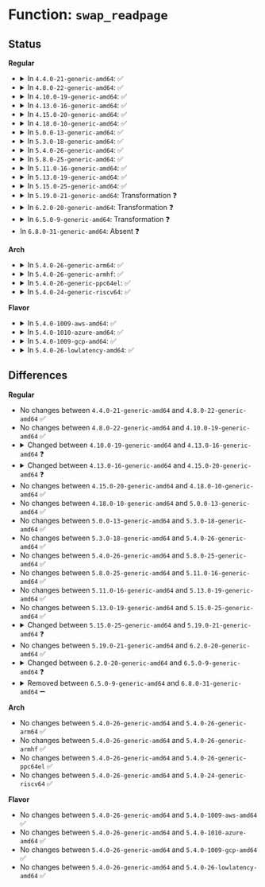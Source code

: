 # Function: <code>swap_readpage</code>

## Status
<b>Regular</b>
<ul>
<li>
<details>
<summary>In <code>4.4.0-21-generic-amd64</code>: ✅</summary>

```c
int swap_readpage(struct page * page)
```

```json
{
  "name": "swap_readpage",
  "collision_type": "Unique Global",
  "inline_type": "No",
  "funcs": [
    {
      "addr": 18446744071580755248,
      "name": "swap_readpage",
      "external": true,
      "loc": "mm/page_io.c:324",
      "file": "mm/page_io.c",
      "inline": "seen, unknown",
      "caller_inline": [],
      "caller_func": [
        "mm/swap_state.c:read_swap_cache_async"
      ]
    }
  ],
  "symbols": [
    {
      "addr": 18446744071580755248,
      "name": "swap_readpage",
      "section": ".text",
      "bind": "STB_GLOBAL",
      "size": 209
    }
  ]
}
```
</details>
</li>
<li>
<details>
<summary>In <code>4.8.0-22-generic-amd64</code>: ✅</summary>

```c
int swap_readpage(struct page * page)
```

```json
{
  "name": "swap_readpage",
  "collision_type": "Unique Global",
  "inline_type": "No",
  "funcs": [
    {
      "addr": 18446744071580877104,
      "name": "swap_readpage",
      "external": true,
      "loc": "mm/page_io.c:335",
      "file": "mm/page_io.c",
      "inline": "seen, unknown",
      "caller_inline": [],
      "caller_func": [
        "mm/swap_state.c:read_swap_cache_async"
      ]
    }
  ],
  "symbols": [
    {
      "addr": 18446744071580877104,
      "name": "swap_readpage",
      "section": ".text",
      "bind": "STB_GLOBAL",
      "size": 312
    }
  ]
}
```
</details>
</li>
<li>
<details>
<summary>In <code>4.10.0-19-generic-amd64</code>: ✅</summary>

```c
int swap_readpage(struct page * page)
```

```json
{
  "name": "swap_readpage",
  "collision_type": "Unique Global",
  "inline_type": "No",
  "funcs": [
    {
      "addr": 18446744071580945152,
      "name": "swap_readpage",
      "external": true,
      "loc": "mm/page_io.c:332",
      "file": "mm/page_io.c",
      "inline": "seen, unknown",
      "caller_inline": [],
      "caller_func": [
        "mm/swap_state.c:read_swap_cache_async"
      ]
    }
  ],
  "symbols": [
    {
      "addr": 18446744071580945152,
      "name": "swap_readpage",
      "section": ".text",
      "bind": "STB_GLOBAL",
      "size": 298
    }
  ]
}
```
</details>
</li>
<li>
<details>
<summary>In <code>4.13.0-16-generic-amd64</code>: ✅</summary>

```c
int swap_readpage(struct page * page, bool do_poll)
```

```json
{
  "name": "swap_readpage",
  "collision_type": "Unique Global",
  "inline_type": "No",
  "funcs": [
    {
      "addr": 18446744071580989312,
      "name": "swap_readpage",
      "external": true,
      "loc": "mm/page_io.c:337",
      "file": "mm/page_io.c",
      "inline": "seen, unknown",
      "caller_inline": [],
      "caller_func": [
        "mm/swap_state.c:read_swap_cache_async"
      ]
    }
  ],
  "symbols": [
    {
      "addr": 18446744071580989312,
      "name": "swap_readpage",
      "section": ".text",
      "bind": "STB_GLOBAL",
      "size": 423
    }
  ]
}
```
</details>
</li>
<li>
<details>
<summary>In <code>4.15.0-20-generic-amd64</code>: ✅</summary>

```c
int swap_readpage(struct page * page, bool synchronous)
```

```json
{
  "name": "swap_readpage",
  "collision_type": "Unique Global",
  "inline_type": "No",
  "funcs": [
    {
      "addr": 18446744071581093024,
      "name": "swap_readpage",
      "external": true,
      "loc": "mm/page_io.c:350",
      "file": "mm/page_io.c",
      "inline": "seen, unknown",
      "caller_inline": [],
      "caller_func": [
        "mm/memory.c:do_swap_page",
        "mm/swap_state.c:do_swap_page_readahead",
        "mm/swap_state.c:swapin_readahead",
        "mm/swap_state.c:read_swap_cache_async"
      ]
    }
  ],
  "symbols": [
    {
      "addr": 18446744071581093024,
      "name": "swap_readpage",
      "section": ".text",
      "bind": "STB_GLOBAL",
      "size": 447
    }
  ]
}
```
</details>
</li>
<li>
<details>
<summary>In <code>4.18.0-10-generic-amd64</code>: ✅</summary>

```c
int swap_readpage(struct page * page, bool synchronous)
```

```json
{
  "name": "swap_readpage",
  "collision_type": "Unique Global",
  "inline_type": "No",
  "funcs": [
    {
      "addr": 18446744071581233728,
      "name": "swap_readpage",
      "external": true,
      "loc": "mm/page_io.c:350",
      "file": "mm/page_io.c",
      "inline": "seen, unknown",
      "caller_inline": [],
      "caller_func": [
        "mm/memory.c:do_swap_page",
        "mm/swap_state.c:swapin_readahead",
        "mm/swap_state.c:swap_cluster_readahead",
        "mm/swap_state.c:read_swap_cache_async"
      ]
    }
  ],
  "symbols": [
    {
      "addr": 18446744071581233728,
      "name": "swap_readpage",
      "section": ".text",
      "bind": "STB_GLOBAL",
      "size": 471
    }
  ]
}
```
</details>
</li>
<li>
<details>
<summary>In <code>5.0.0-13-generic-amd64</code>: ✅</summary>

```c
int swap_readpage(struct page * page, bool synchronous)
```

```json
{
  "name": "swap_readpage",
  "collision_type": "Unique Global",
  "inline_type": "No",
  "funcs": [
    {
      "addr": 18446744071581316752,
      "name": "swap_readpage",
      "external": true,
      "loc": "mm/page_io.c:351",
      "file": "mm/page_io.c",
      "inline": "seen, unknown",
      "caller_inline": [],
      "caller_func": [
        "mm/memory.c:do_swap_page",
        "mm/swap_state.c:swapin_readahead",
        "mm/swap_state.c:swap_cluster_readahead",
        "mm/swap_state.c:read_swap_cache_async"
      ]
    }
  ],
  "symbols": [
    {
      "addr": 18446744071581316752,
      "name": "swap_readpage",
      "section": ".text",
      "bind": "STB_GLOBAL",
      "size": 500
    }
  ]
}
```
</details>
</li>
<li>
<details>
<summary>In <code>5.3.0-18-generic-amd64</code>: ✅</summary>

```c
int swap_readpage(struct page * page, bool synchronous)
```

```json
{
  "name": "swap_readpage",
  "collision_type": "Unique Global",
  "inline_type": "No",
  "funcs": [
    {
      "addr": 18446744071581427712,
      "name": "swap_readpage",
      "external": true,
      "loc": "mm/page_io.c:350",
      "file": "mm/page_io.c",
      "inline": "seen, unknown",
      "caller_inline": [],
      "caller_func": [
        "mm/memory.c:do_swap_page",
        "mm/swap_state.c:swapin_readahead",
        "mm/swap_state.c:swap_cluster_readahead",
        "mm/swap_state.c:read_swap_cache_async"
      ]
    }
  ],
  "symbols": [
    {
      "addr": 18446744071581427712,
      "name": "swap_readpage",
      "section": ".text",
      "bind": "STB_GLOBAL",
      "size": 481
    }
  ]
}
```
</details>
</li>
<li>
<details>
<summary>In <code>5.4.0-26-generic-amd64</code>: ✅</summary>

```c
int swap_readpage(struct page * page, bool synchronous)
```

```json
{
  "name": "swap_readpage",
  "collision_type": "Unique Global",
  "inline_type": "No",
  "funcs": [
    {
      "addr": 18446744071581491952,
      "name": "swap_readpage",
      "external": true,
      "loc": "mm/page_io.c:350",
      "file": "mm/page_io.c",
      "inline": "seen, unknown",
      "caller_inline": [],
      "caller_func": [
        "mm/memory.c:do_swap_page",
        "mm/swap_state.c:swapin_readahead",
        "mm/swap_state.c:swap_cluster_readahead",
        "mm/swap_state.c:read_swap_cache_async"
      ]
    }
  ],
  "symbols": [
    {
      "addr": 18446744071581491952,
      "name": "swap_readpage",
      "section": ".text",
      "bind": "STB_GLOBAL",
      "size": 481
    }
  ]
}
```
</details>
</li>
<li>
<details>
<summary>In <code>5.8.0-25-generic-amd64</code>: ✅</summary>

```c
int swap_readpage(struct page * page, bool synchronous)
```

```json
{
  "name": "swap_readpage",
  "collision_type": "Unique Global",
  "inline_type": "No",
  "funcs": [
    {
      "addr": 18446744071581697456,
      "name": "swap_readpage",
      "external": true,
      "loc": "mm/page_io.c:353",
      "file": "mm/page_io.c",
      "inline": "seen, unknown",
      "caller_inline": [],
      "caller_func": [
        "mm/memory.c:do_swap_page",
        "mm/swap_state.c:swap_vma_readahead",
        "mm/swap_state.c:swap_vma_readahead",
        "mm/swap_state.c:swap_cluster_readahead",
        "mm/swap_state.c:swap_cluster_readahead"
      ]
    }
  ],
  "symbols": [
    {
      "addr": 18446744071581697456,
      "name": "swap_readpage",
      "section": ".text",
      "bind": "STB_GLOBAL",
      "size": 600
    }
  ]
}
```
</details>
</li>
<li>
<details>
<summary>In <code>5.11.0-16-generic-amd64</code>: ✅</summary>

```c
int swap_readpage(struct page * page, bool synchronous)
```

```json
{
  "name": "swap_readpage",
  "collision_type": "Unique Global",
  "inline_type": "No",
  "funcs": [
    {
      "addr": 18446744071581744256,
      "name": "swap_readpage",
      "external": true,
      "loc": "mm/page_io.c:375",
      "file": "mm/page_io.c",
      "inline": "seen, unknown",
      "caller_inline": [],
      "caller_func": [
        "mm/memory.c:do_swap_page",
        "mm/swap_state.c:swap_vma_readahead",
        "mm/swap_state.c:swap_vma_readahead",
        "mm/swap_state.c:swap_cluster_readahead",
        "mm/swap_state.c:swap_cluster_readahead"
      ]
    }
  ],
  "symbols": [
    {
      "addr": 18446744071581744256,
      "name": "swap_readpage",
      "section": ".text",
      "bind": "STB_GLOBAL",
      "size": 609
    }
  ]
}
```
</details>
</li>
<li>
<details>
<summary>In <code>5.13.0-19-generic-amd64</code>: ✅</summary>

```c
int swap_readpage(struct page * page, bool synchronous)
```

```json
{
  "name": "swap_readpage",
  "collision_type": "Unique Global",
  "inline_type": "No",
  "funcs": [
    {
      "addr": 18446744071581772304,
      "name": "swap_readpage",
      "external": true,
      "loc": "mm/page_io.c:356",
      "file": "mm/page_io.c",
      "inline": "seen, unknown",
      "caller_inline": [],
      "caller_func": [
        "mm/memory.c:do_swap_page",
        "mm/swap_state.c:swap_vma_readahead",
        "mm/swap_state.c:swap_vma_readahead",
        "mm/swap_state.c:swap_cluster_readahead",
        "mm/swap_state.c:swap_cluster_readahead"
      ]
    }
  ],
  "symbols": [
    {
      "addr": 18446744071581772304,
      "name": "swap_readpage",
      "section": ".text",
      "bind": "STB_GLOBAL",
      "size": 706
    }
  ]
}
```
</details>
</li>
<li>
<details>
<summary>In <code>5.15.0-25-generic-amd64</code>: ✅</summary>

```c
int swap_readpage(struct page * page, bool synchronous)
```

```json
{
  "name": "swap_readpage",
  "collision_type": "Unique Global",
  "inline_type": "No",
  "funcs": [
    {
      "addr": 18446744071582054944,
      "name": "swap_readpage",
      "external": true,
      "loc": "mm/page_io.c:356",
      "file": "mm/page_io.c",
      "inline": "seen, unknown",
      "caller_inline": [],
      "caller_func": [
        "mm/memory.c:do_swap_page",
        "mm/swap_state.c:swap_vma_readahead",
        "mm/swap_state.c:swap_vma_readahead",
        "mm/swap_state.c:swap_cluster_readahead",
        "mm/swap_state.c:swap_cluster_readahead"
      ]
    }
  ],
  "symbols": [
    {
      "addr": 18446744071582054944,
      "name": "swap_readpage",
      "section": ".text",
      "bind": "STB_GLOBAL",
      "size": 695
    }
  ]
}
```
</details>
</li>
<li>
<details>
<summary>In <code>5.19.0-21-generic-amd64</code>: Transformation ❓</summary>

```c
int swap_readpage(struct page * page, bool synchronous, struct swap_iocb * * plug)
```

```json
{
  "name": "swap_readpage",
  "collision_type": "Unique Global",
  "inline_type": "No",
  "funcs": [
    {
      "addr": 0,
      "name": "swap_readpage",
      "external": true,
      "loc": "mm/page_io.c:448",
      "file": "mm/page_io.c",
      "inline": "seen, unknown",
      "caller_inline": [],
      "caller_func": [
        "mm/memory.c:do_swap_page",
        "mm/swap_state.c:swap_vma_readahead",
        "mm/swap_state.c:swap_vma_readahead",
        "mm/swap_state.c:swap_cluster_readahead",
        "mm/swap_state.c:swap_cluster_readahead"
      ]
    }
  ],
  "symbols": [
    {
      "addr": 18446744071593986720,
      "name": "swap_readpage.cold",
      "section": ".text",
      "bind": "STB_LOCAL",
      "size": 26
    },
    {
      "addr": 18446744071582491680,
      "name": "swap_readpage",
      "section": ".text",
      "bind": "STB_GLOBAL",
      "size": 786
    }
  ]
}
```
</details>
</li>
<li>
<details>
<summary>In <code>6.2.0-20-generic-amd64</code>: Transformation ❓</summary>

```c
int swap_readpage(struct page * page, bool synchronous, struct swap_iocb * * plug)
```

```json
{
  "name": "swap_readpage",
  "collision_type": "Unique Global",
  "inline_type": "No",
  "funcs": [
    {
      "addr": 0,
      "name": "swap_readpage",
      "external": true,
      "loc": "mm/page_io.c:448",
      "file": "mm/page_io.c",
      "inline": "seen, unknown",
      "caller_inline": [],
      "caller_func": [
        "mm/memory.c:do_swap_page",
        "mm/swap_state.c:swap_vma_readahead",
        "mm/swap_state.c:swap_vma_readahead",
        "mm/swap_state.c:swap_cluster_readahead",
        "mm/swap_state.c:swap_cluster_readahead"
      ]
    }
  ],
  "symbols": [
    {
      "addr": 18446744071596038792,
      "name": "swap_readpage.cold",
      "section": ".text",
      "bind": "STB_LOCAL",
      "size": 26
    },
    {
      "addr": 18446744071583006400,
      "name": "swap_readpage",
      "section": ".text",
      "bind": "STB_GLOBAL",
      "size": 864
    }
  ]
}
```
</details>
</li>
<li>
<details>
<summary>In <code>6.5.0-9-generic-amd64</code>: Transformation ❓</summary>

```c
void swap_readpage(struct page * page, bool synchronous, struct swap_iocb * * plug)
```

```json
{
  "name": "swap_readpage",
  "collision_type": "Unique Global",
  "inline_type": "No",
  "funcs": [
    {
      "addr": 0,
      "name": "swap_readpage",
      "external": true,
      "loc": "mm/page_io.c:496",
      "file": "mm/page_io.c",
      "inline": "seen, unknown",
      "caller_inline": [],
      "caller_func": [
        "mm/memory.c:do_swap_page",
        "mm/swap_state.c:swap_vma_readahead",
        "mm/swap_state.c:swap_vma_readahead",
        "mm/swap_state.c:swap_cluster_readahead",
        "mm/swap_state.c:swap_cluster_readahead"
      ]
    }
  ],
  "symbols": [
    {
      "addr": 18446744071596560999,
      "name": "swap_readpage.cold",
      "section": ".text",
      "bind": "STB_LOCAL",
      "size": 27
    },
    {
      "addr": 18446744071583215536,
      "name": "swap_readpage",
      "section": ".text",
      "bind": "STB_GLOBAL",
      "size": 629
    }
  ]
}
```
</details>
</li>
<li>
In <code>6.8.0-31-generic-amd64</code>: Absent ❓
</li>
</ul>
<b>Arch</b>
<ul>
<li>
<details>
<summary>In <code>5.4.0-26-generic-arm64</code>: ✅</summary>

```c
int swap_readpage(struct page * page, bool synchronous)
```

```json
{
  "name": "swap_readpage",
  "collision_type": "Unique Global",
  "inline_type": "No",
  "funcs": [
    {
      "addr": 18446603336492910816,
      "name": "swap_readpage",
      "external": true,
      "loc": "mm/page_io.c:350",
      "file": "mm/page_io.c",
      "inline": "seen, unknown",
      "caller_inline": [],
      "caller_func": [
        "mm/memory.c:do_swap_page",
        "mm/swap_state.c:swapin_readahead",
        "mm/swap_state.c:swap_cluster_readahead",
        "mm/swap_state.c:read_swap_cache_async"
      ]
    }
  ],
  "symbols": [
    {
      "addr": 18446603336492910816,
      "name": "swap_readpage",
      "section": ".text",
      "bind": "STB_GLOBAL",
      "size": 636
    }
  ]
}
```
</details>
</li>
<li>
<details>
<summary>In <code>5.4.0-26-generic-armhf</code>: ✅</summary>

```c
int swap_readpage(struct page * page, bool synchronous)
```

```json
{
  "name": "swap_readpage",
  "collision_type": "Unique Global",
  "inline_type": "No",
  "funcs": [
    {
      "addr": 3226702556,
      "name": "swap_readpage",
      "external": true,
      "loc": "mm/page_io.c:350",
      "file": "mm/page_io.c",
      "inline": "seen, unknown",
      "caller_inline": [],
      "caller_func": [
        "mm/memory.c:do_swap_page",
        "mm/swap_state.c:swapin_readahead",
        "mm/swap_state.c:swap_cluster_readahead",
        "mm/swap_state.c:read_swap_cache_async"
      ]
    }
  ],
  "symbols": [
    {
      "addr": 3226702556,
      "name": "swap_readpage",
      "section": ".text",
      "bind": "STB_GLOBAL",
      "size": 716
    }
  ]
}
```
</details>
</li>
<li>
<details>
<summary>In <code>5.4.0-26-generic-ppc64el</code>: ✅</summary>

```c
int swap_readpage(struct page * page, bool synchronous)
```

```json
{
  "name": "swap_readpage",
  "collision_type": "Unique Global",
  "inline_type": "No",
  "funcs": [
    {
      "addr": 13835058055286315952,
      "name": "swap_readpage",
      "external": true,
      "loc": "mm/page_io.c:350",
      "file": "mm/page_io.c",
      "inline": "seen, unknown",
      "caller_inline": [],
      "caller_func": [
        "mm/memory.c:do_swap_page",
        "mm/swap_state.c:swapin_readahead",
        "mm/swap_state.c:swap_cluster_readahead",
        "mm/swap_state.c:read_swap_cache_async"
      ]
    }
  ],
  "symbols": [
    {
      "addr": 13835058055286315952,
      "name": "swap_readpage",
      "section": ".text",
      "bind": "STB_GLOBAL",
      "size": 808
    }
  ]
}
```
</details>
</li>
<li>
<details>
<summary>In <code>5.4.0-24-generic-riscv64</code>: ✅</summary>

```c
int swap_readpage(struct page * page, bool synchronous)
```

```json
{
  "name": "swap_readpage",
  "collision_type": "Unique Global",
  "inline_type": "No",
  "funcs": [
    {
      "addr": 18446743936272834384,
      "name": "swap_readpage",
      "external": true,
      "loc": "mm/page_io.c:350",
      "file": "mm/page_io.c",
      "inline": "seen, unknown",
      "caller_inline": [],
      "caller_func": [
        "mm/memory.c:do_swap_page",
        "mm/swap_state.c:swapin_readahead",
        "mm/swap_state.c:swap_cluster_readahead",
        "mm/swap_state.c:read_swap_cache_async"
      ]
    }
  ],
  "symbols": [
    {
      "addr": 18446743936272834384,
      "name": "swap_readpage",
      "section": ".text",
      "bind": "STB_GLOBAL",
      "size": 502
    }
  ]
}
```
</details>
</li>
</ul>
<b>Flavor</b>
<ul>
<li>
<details>
<summary>In <code>5.4.0-1009-aws-amd64</code>: ✅</summary>

```c
int swap_readpage(struct page * page, bool synchronous)
```

```json
{
  "name": "swap_readpage",
  "collision_type": "Unique Global",
  "inline_type": "No",
  "funcs": [
    {
      "addr": 18446744071581460800,
      "name": "swap_readpage",
      "external": true,
      "loc": "mm/page_io.c:350",
      "file": "mm/page_io.c",
      "inline": "seen, unknown",
      "caller_inline": [],
      "caller_func": [
        "mm/memory.c:do_swap_page",
        "mm/swap_state.c:swapin_readahead",
        "mm/swap_state.c:swap_cluster_readahead",
        "mm/swap_state.c:read_swap_cache_async"
      ]
    }
  ],
  "symbols": [
    {
      "addr": 18446744071581460800,
      "name": "swap_readpage",
      "section": ".text",
      "bind": "STB_GLOBAL",
      "size": 481
    }
  ]
}
```
</details>
</li>
<li>
<details>
<summary>In <code>5.4.0-1010-azure-amd64</code>: ✅</summary>

```c
int swap_readpage(struct page * page, bool synchronous)
```

```json
{
  "name": "swap_readpage",
  "collision_type": "Unique Global",
  "inline_type": "No",
  "funcs": [
    {
      "addr": 18446744071581402992,
      "name": "swap_readpage",
      "external": true,
      "loc": "mm/page_io.c:350",
      "file": "mm/page_io.c",
      "inline": "seen, unknown",
      "caller_inline": [],
      "caller_func": [
        "mm/memory.c:do_swap_page",
        "mm/swap_state.c:swapin_readahead",
        "mm/swap_state.c:swap_cluster_readahead",
        "mm/swap_state.c:read_swap_cache_async"
      ]
    }
  ],
  "symbols": [
    {
      "addr": 18446744071581402992,
      "name": "swap_readpage",
      "section": ".text",
      "bind": "STB_GLOBAL",
      "size": 481
    }
  ]
}
```
</details>
</li>
<li>
<details>
<summary>In <code>5.4.0-1009-gcp-amd64</code>: ✅</summary>

```c
int swap_readpage(struct page * page, bool synchronous)
```

```json
{
  "name": "swap_readpage",
  "collision_type": "Unique Global",
  "inline_type": "No",
  "funcs": [
    {
      "addr": 18446744071581452000,
      "name": "swap_readpage",
      "external": true,
      "loc": "mm/page_io.c:350",
      "file": "mm/page_io.c",
      "inline": "seen, unknown",
      "caller_inline": [],
      "caller_func": [
        "mm/memory.c:do_swap_page",
        "mm/swap_state.c:swapin_readahead",
        "mm/swap_state.c:swap_cluster_readahead",
        "mm/swap_state.c:read_swap_cache_async"
      ]
    }
  ],
  "symbols": [
    {
      "addr": 18446744071581452000,
      "name": "swap_readpage",
      "section": ".text",
      "bind": "STB_GLOBAL",
      "size": 481
    }
  ]
}
```
</details>
</li>
<li>
<details>
<summary>In <code>5.4.0-26-lowlatency-amd64</code>: ✅</summary>

```c
int swap_readpage(struct page * page, bool synchronous)
```

```json
{
  "name": "swap_readpage",
  "collision_type": "Unique Global",
  "inline_type": "No",
  "funcs": [
    {
      "addr": 18446744071581516464,
      "name": "swap_readpage",
      "external": true,
      "loc": "mm/page_io.c:350",
      "file": "mm/page_io.c",
      "inline": "seen, unknown",
      "caller_inline": [],
      "caller_func": [
        "mm/memory.c:do_swap_page",
        "mm/swap_state.c:swapin_readahead",
        "mm/swap_state.c:swap_cluster_readahead",
        "mm/swap_state.c:read_swap_cache_async"
      ]
    }
  ],
  "symbols": [
    {
      "addr": 18446744071581516464,
      "name": "swap_readpage",
      "section": ".text",
      "bind": "STB_GLOBAL",
      "size": 481
    }
  ]
}
```
</details>
</li>
</ul>

## Differences
<b>Regular</b>
<ul>
<li>
No changes between <code>4.4.0-21-generic-amd64</code> and <code>4.8.0-22-generic-amd64</code> ✅
</li>
<li>
No changes between <code>4.8.0-22-generic-amd64</code> and <code>4.10.0-19-generic-amd64</code> ✅
</li>
<li>
<details>
<summary>Changed between <code>4.10.0-19-generic-amd64</code> and <code>4.13.0-16-generic-amd64</code> ❓</summary>
<ul>
<li>
<b>Param added. </b>
<code>bool do_poll</code>
</li>
</ul>
</details>
</li>
<li>
<details>
<summary>Changed between <code>4.13.0-16-generic-amd64</code> and <code>4.15.0-20-generic-amd64</code> ❓</summary>
<ul>
<li>
<b>Param added. </b>
<code>bool synchronous</code>
</li>
<li>
<b>Param removed. </b>
<code>bool do_poll</code>
</li>
</ul>
</details>
</li>
<li>
No changes between <code>4.15.0-20-generic-amd64</code> and <code>4.18.0-10-generic-amd64</code> ✅
</li>
<li>
No changes between <code>4.18.0-10-generic-amd64</code> and <code>5.0.0-13-generic-amd64</code> ✅
</li>
<li>
No changes between <code>5.0.0-13-generic-amd64</code> and <code>5.3.0-18-generic-amd64</code> ✅
</li>
<li>
No changes between <code>5.3.0-18-generic-amd64</code> and <code>5.4.0-26-generic-amd64</code> ✅
</li>
<li>
No changes between <code>5.4.0-26-generic-amd64</code> and <code>5.8.0-25-generic-amd64</code> ✅
</li>
<li>
No changes between <code>5.8.0-25-generic-amd64</code> and <code>5.11.0-16-generic-amd64</code> ✅
</li>
<li>
No changes between <code>5.11.0-16-generic-amd64</code> and <code>5.13.0-19-generic-amd64</code> ✅
</li>
<li>
No changes between <code>5.13.0-19-generic-amd64</code> and <code>5.15.0-25-generic-amd64</code> ✅
</li>
<li>
<details>
<summary>Changed between <code>5.15.0-25-generic-amd64</code> and <code>5.19.0-21-generic-amd64</code> ❓</summary>
<ul>
<li>
<b>Param added. </b>
<code>struct swap_iocb * * plug</code>
</li>
</ul>
</details>
</li>
<li>
No changes between <code>5.19.0-21-generic-amd64</code> and <code>6.2.0-20-generic-amd64</code> ✅
</li>
<li>
<details>
<summary>Changed between <code>6.2.0-20-generic-amd64</code> and <code>6.5.0-9-generic-amd64</code> ❓</summary>
<ul>
<li>
<b>Return type changed. </b>
<code>int</code> ➡️ <code>void</code>
</li>
</ul>
</details>
</li>
<li>
<details>
<summary>Removed between <code>6.5.0-9-generic-amd64</code> and <code>6.8.0-31-generic-amd64</code> ➖</summary>

```c
void swap_readpage(struct page * page, bool synchronous, struct swap_iocb * * plug)
```
</details>
</li>
</ul>
<b>Arch</b>
<ul>
<li>
No changes between <code>5.4.0-26-generic-amd64</code> and <code>5.4.0-26-generic-arm64</code> ✅
</li>
<li>
No changes between <code>5.4.0-26-generic-amd64</code> and <code>5.4.0-26-generic-armhf</code> ✅
</li>
<li>
No changes between <code>5.4.0-26-generic-amd64</code> and <code>5.4.0-26-generic-ppc64el</code> ✅
</li>
<li>
No changes between <code>5.4.0-26-generic-amd64</code> and <code>5.4.0-24-generic-riscv64</code> ✅
</li>
</ul>
<b>Flavor</b>
<ul>
<li>
No changes between <code>5.4.0-26-generic-amd64</code> and <code>5.4.0-1009-aws-amd64</code> ✅
</li>
<li>
No changes between <code>5.4.0-26-generic-amd64</code> and <code>5.4.0-1010-azure-amd64</code> ✅
</li>
<li>
No changes between <code>5.4.0-26-generic-amd64</code> and <code>5.4.0-1009-gcp-amd64</code> ✅
</li>
<li>
No changes between <code>5.4.0-26-generic-amd64</code> and <code>5.4.0-26-lowlatency-amd64</code> ✅
</li>
</ul>
